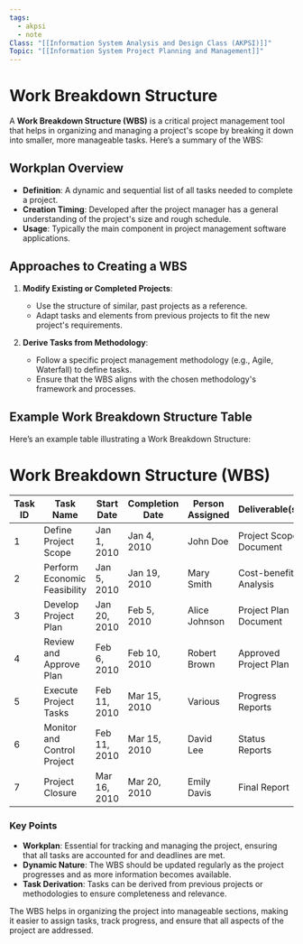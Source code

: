 ```yaml
---
tags:
  - akpsi
  - note
Class: "[[Information System Analysis and Design Class (AKPSI)]]"
Topic: "[[Information System Project Planning and Management]]"
---
```


# Work Breakdown Structure

A **Work Breakdown Structure (WBS)** is a critical project management tool that helps in organizing and managing a project's scope by breaking it down into smaller, more manageable tasks. Here’s a summary of the WBS:

## Workplan Overview

- **Definition**: A dynamic and sequential list of all tasks needed to complete a project.
- **Creation Timing**: Developed after the project manager has a general understanding of the project's size and rough schedule.
- **Usage**: Typically the main component in project management software applications.

## Approaches to Creating a WBS

1. **Modify Existing or Completed Projects**:
   - Use the structure of similar, past projects as a reference.
   - Adapt tasks and elements from previous projects to fit the new project's requirements.

2. **Derive Tasks from Methodology**:
   - Follow a specific project management methodology (e.g., Agile, Waterfall) to define tasks.
   - Ensure that the WBS aligns with the chosen methodology's framework and processes.

## Example Work Breakdown Structure Table

Here’s an example table illustrating a Work Breakdown Structure:


# Work Breakdown Structure (WBS)

| **Task ID** | **Task Name**                 | **Start Date** | **Completion Date** | **Person Assigned** | **Deliverable(s)**          | **Completion Status** | **Priority** | **Resources Needed** | **Estimated Time** | **Actual Time** |
|-------------|-------------------------------|----------------|---------------------|---------------------|-----------------------------|------------------------|--------------|-----------------------|---------------------|------------------|
| 1           | Define Project Scope           | Jan 1, 2010    | Jan 4, 2010         | John Doe            | Project Scope Document      | Complete               | High         | Document template     | 8 hours             | 7.5 hours        |
| 2           | Perform Economic Feasibility   | Jan 5, 2010    | Jan 19, 2010        | Mary Smith          | Cost-benefit Analysis       | Complete               | High         | Spreadsheet software  | 16 hours            | 14.5 hours       |
| 3           | Develop Project Plan           | Jan 20, 2010   | Feb 5, 2010         | Alice Johnson       | Project Plan Document       | In Progress            | Medium       | Project management tool | 20 hours            | -                |
| 4           | Review and Approve Plan        | Feb 6, 2010    | Feb 10, 2010        | Robert Brown        | Approved Project Plan       | Pending                | High         | -                     | 8 hours             | -                |
| 5           | Execute Project Tasks          | Feb 11, 2010   | Mar 15, 2010        | Various              | Progress Reports            | Not Started            | High         | Various               | -                   | -                |
| 6           | Monitor and Control Project    | Feb 11, 2010   | Mar 15, 2010        | David Lee           | Status Reports              | Not Started            | High         | Monitoring tools      | -                   | -                |
| 7           | Project Closure                | Mar 16, 2010   | Mar 20, 2010        | Emily Davis         | Final Report                | Not Started            | Medium       | Final report template | 12 hours            | -                |


### Key Points

- **Workplan**: Essential for tracking and managing the project, ensuring that all tasks are accounted for and deadlines are met.
- **Dynamic Nature**: The WBS should be updated regularly as the project progresses and as more information becomes available.
- **Task Derivation**: Tasks can be derived from previous projects or methodologies to ensure completeness and relevance.

The WBS helps in organizing the project into manageable sections, making it easier to assign tasks, track progress, and ensure that all aspects of the project are addressed.
